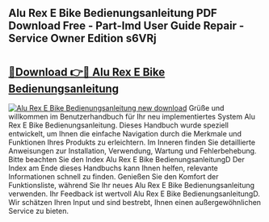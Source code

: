 ## Alu Rex E Bike Bedienungsanleitung PDF Download Free - Part-Imd User Guide Repair - Service Owner Edition s6VRj

# <h2><a href="http://df0wp2.blite.top/?on=Alu+Rex+E+Bike+Bedienungsanleitung">🔗Download 👉🔴 Alu Rex E Bike Bedienungsanleitung</a></h2>

[![Alu Rex E Bike Bedienungsanleitung new download](https://i.imgur.com/lujVjoI.png)](http://df0wp2.blite.top/?on=Alu+Rex+E+Bike+Bedienungsanleitung)
Grüße und willkommen im Benutzerhandbuch für Ihr neu implementiertes System Alu Rex E Bike Bedienungsanleitung. Dieses Handbuch wurde speziell entwickelt, um Ihnen die einfache Navigation durch die Merkmale und Funktionen Ihres Produkts zu erleichtern. Im Inneren finden Sie detaillierte Anweisungen zur Installation, Verwendung, Wartung und Fehlerbehebung. Bitte beachten Sie den Index Alu Rex E Bike BedienungsanleitungD Der Index am Ende dieses Handbuchs kann Ihnen helfen, relevante Informationen schnell zu finden. Genießen Sie den Komfort der Funktionsliste, während Sie Ihr neues Alu Rex E Bike Bedienungsanleitung verwenden. Ihr Feedback ist wertvoll Alu Rex E Bike BedienungsanleitungD. Wir schätzen Ihren Input und sind bestrebt, Ihnen einen außergewöhnlichen Service zu bieten.
